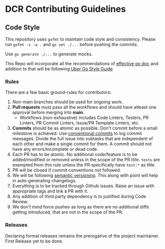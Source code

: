 # DCR Contributing Guidelines

## Code Style

This repository uses `gofmt` to maintain code style and consistency. 
Please run `gofmt -s -w .` and `go vet ./...` before pushing the commits. 

Use `go generate ./...` to generate mocks. 

This Repo will incorporate all the recommendations of [effective go doc](https://go.dev/doc/effective_go) and addition to that will be following [Uber Go Style Guide](https://github.com/uber-go/guide/blob/master/style.md)

### Rules

There are a few basic ground-rules for contributors:

1. Non-main branches should be used for ongoing work.
3. **Pull requests** must pass all the workflows and should have atleast one approval before merging into **main**. 
    - Workflows (non-exhaustive) includes Code Linters, Testers, PR Linters, PR Commit Linters, Issue/PR Template Linters, etc. 
4. **Commits** should be as atomic as possible. Don't commit before a small milestone is achieved. Use [conventional commits](https://www.conventionalcommits.org/en/v1.0.0/) to log commit messages. Divide the full issue into subtasks that are independent of each other and make a single commit for them. A commit should not have any errors/incomplete or dead code. 
5. Each PR has to be atomic. No additional code/feature is to be added/modified or removed unless in the scope of the PR title. `tests` are exempted from this rule unless the PR specifically have `test:*` as title. 
6. PR will be closed if commit conventions not followed.
7. We will be following [semantic versioning](https://semver.org/). This along with point will help in auto-generating changelogs. 
8. Everything is to be tracked through Github issues. Raise an issue with appropriate tags and link a PR with it. 
9. Any addition of third party dependency is to justified during Code Review. 
10. We don't mind force pushes as long as there are no additional diffs getting introduced, that are not in the scope of the PR. 

### Releases
Declaring formal releases remains the prerogative of the project maintainer. First Release yet to be done. 

